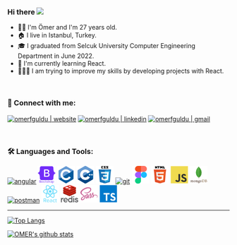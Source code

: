 ### Hi there <a href=""><img src="https://media.giphy.com/media/hvRJCLFzcasrR4ia7z/giphy.gif" width="5%"></a>

- 👦🏻 I'm Ömer and I'm 27 years old.
- 🏠 I live in Istanbul, Turkey.
- 🎓 I graduated from Selcuk University Computer Engineering Department in June 2022.
- 🌱 I'm currently learning React.
- 👩🏻‍💻 I am trying to improve my skills by developing projects with React.

<br/>

### 🔗 Connect with me:

<p align="left">
<a href="https://omerfguldu.netlify.app" target="_blank"><img align="center" src="https://img.icons8.com/fluent/96/000000/domain.png" alt="omerfguldu | website" width="40px"/></a>
<a href="https://linkedin.com/in/omerfguldu" target="_blank"><img align="center" src="https://raw.githubusercontent.com/rahuldkjain/github-profile-readme-generator/master/src/images/icons/Social/linked-in-alt.svg" alt="omerfguldu | linkedin" height="30" width="40" /></a>
<a href="mailto:omerfguldu@gmail.com" target="_blank"> <img align="center" src="https://img.icons8.com/fluent/48/000000/gmail.png" alt="omerfguldu | gmail" width="40"/> </a>

</p>

<br/>

### 🛠️ Languages and Tools:

  <p align="left"><a href="https://angular.io" target="_blank"> <img src="https://angular.io/assets/images/logos/angular/angular.svg" alt="angular" width="40" height="40"/></a> <a href="https://getbootstrap.com" target="_blank"><img src="https://raw.githubusercontent.com/devicons/devicon/master/icons/bootstrap/bootstrap-plain-wordmark.svg" alt="bootstrap" width="40" height="40"/></a> <a href="https://www.cprogramming.com/" target="_blank"><img src="https://raw.githubusercontent.com/devicons/devicon/master/icons/c/c-original.svg" alt="c" width="40" height="40"/></a> <a href="https://www.w3schools.com/cpp/" target="_blank"><img src="https://raw.githubusercontent.com/devicons/devicon/master/icons/cplusplus/cplusplus-original.svg" alt="cplusplus" width="40" height="40"/></a> <a href="https://www.w3schools.com/css/" target="_blank"> <img src="https://raw.githubusercontent.com/devicons/devicon/master/icons/css3/css3-original-wordmark.svg" alt="css3" width="40" height="40"/></a> <a href="https://git-scm.com/" target="_blank"><img src="https://www.vectorlogo.zone/logos/git-scm/git-scm-icon.svg" alt="git" width="40" height="40"/></a> <a href="https://www.typescriptlang.org/" target="_blank"> <img src="https://raw.githubusercontent.com/devicons/devicon/master/icons/figma/figma-original.svg" alt="typescript" width="40" height="40"/></a> <a href="https://www.w3.org/html/" target="_blank"><img src="https://raw.githubusercontent.com/devicons/devicon/master/icons/html5/html5-original-wordmark.svg" alt="html5" width="40" height="40"/></a> <a href="https://developer.mozilla.org/en-US/docs/Web/JavaScript" target="_blank"><img src="https://raw.githubusercontent.com/devicons/devicon/master/icons/javascript/javascript-original.svg" alt="javascript" width="40" height="40"/></a> <a href="https://www.mongodb.com/" target="_blank"><img src="https://raw.githubusercontent.com/devicons/devicon/master/icons/mongodb/mongodb-original-wordmark.svg" alt="mongodb" width="40" height="40"/></a> <a href="https://postman.com" target="_blank"><img src="https://www.vectorlogo.zone/logos/getpostman/getpostman-icon.svg" alt="postman" width="40" height="40"/></a> <a href="https://reactjs.org/" target="_blank"> <img src="https://raw.githubusercontent.com/devicons/devicon/master/icons/react/react-original-wordmark.svg" alt="react" width="40" height="40"/></a> <a href="https://redis.io" target="_blank"> <img src="https://raw.githubusercontent.com/devicons/devicon/master/icons/redis/redis-original-wordmark.svg" alt="redis" width="40" height="40"/></a> <a href="https://sass-lang.com" target="_blank"> <img src="https://raw.githubusercontent.com/devicons/devicon/master/icons/sass/sass-original.svg" alt="sass" width="40" height="40"/></a> <a href="https://www.typescriptlang.org/" target="_blank"> <img src="https://raw.githubusercontent.com/devicons/devicon/master/icons/typescript/typescript-original.svg" alt="typescript" width="40" height="40"/></a>
  </p>

---

[![Top Langs](https://github-readme-stats.vercel.app/api/top-langs/?username=omerfguldu&layout=compact&theme=aura_dark)](https://github.com/anuraghazra/github-readme-stats)

[![OMER's github stats](https://github-readme-stats.vercel.app/api?username=omerfguldu&show_icons=true&theme=aura_dark)](https://github.com/omerfguldu)
